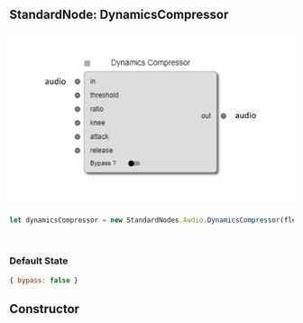## StandardNode: DynamicsCompressor

<img class="zoomable" alt="DynamicsCompressor standard node" src="/images/standard-nodes/audio/dynamics-compressor.png" />

<Hierarchy :extend="{name: 'Node', link: '../../api/classes/node.html'}" />
<br/>

```js
let dynamicsCompressor = new StandardNodes.Audio.DynamicsCompressor(flow);
```

<br/>

### Default State

```js
{ bypass: false }
```

## Constructor

<Method type="method">
  <template v-slot:signature>
    new DynamicsCompressor(<strong>flow: </strong><em><Ref to="../../api/classes/flow">Flow</Ref></em>,
    <strong>options?: </strong><em><Ref to="../../api/interfaces/node-creator-options">NodeCreatorOptions</Ref></em>):
    <em><Ref to="#standardnode-dynamicscompressor">DynamicsCompressor</Ref></em>
  </template>
  <template v-slot:params>
    <Param name="flow">
      <em><Ref to="../../api/classes/flow">Flow</Ref></em>
    </Param>
    <Param name="options?">
      <em><Ref to="../../api/interfaces/node-creator-options">NodeCreatorOptions</Ref></em>
      <template v-slot:default-value>
        <em>{}</em>
      </template>
    </Param>
  </template>
</Method>

<script setup>
import Method from "../../../../../components/api/Method.vue";
import Param from "../../../../../components/api/Param.vue";
import Ref from "../../../../../components/api/Ref.vue";
import Hierarchy from "../../../../../components/api/Hierarchy.vue";
</script>
